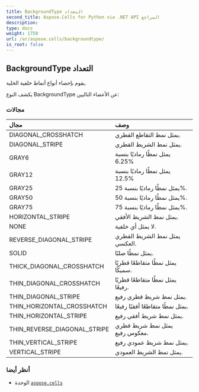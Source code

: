 ```yaml
---
title: BackgroundType التعداد
second_title: Aspose.Cells for Python via .NET API المراجع
description:
type: docs
weight: 1750
url: /ar/aspose.cells/backgroundtype/
is_root: false
---
```

##  BackgroundType التعداد
يقوم بإحصاء أنواع أنماط خلفية الخلية.



يكشف النوع BackgroundType عن الأعضاء التاليين:

###  مجالات
| مجال| وصف|
| :- | :- |
| DIAGONAL_CROSSHATCH | يمثل نمط التقاطع القطري.|
| DIAGONAL_STRIPE | يمثل نمط الشريط القطري.|
| GRAY6 | يمثل نمطًا رماديًا بنسبة 6.25%|
| GRAY12 | يمثل نمطًا رماديًا بنسبة 12.5%|
| GRAY25 | يمثل نمطًا رماديًا بنسبة 25%.|
| GRAY50 | يمثل نمطًا رماديًا بنسبة 50%.|
| GRAY75 | يمثل نمطًا رماديًا بنسبة 75%.|
| HORIZONTAL_STRIPE | يمثل نمط الشريط الأفقي.|
| NONE | لا يمثل أي خلفية.|
| REVERSE_DIAGONAL_STRIPE | يمثل نمط الشريط القطري العكسي.|
| SOLID |يمثل نمطًا صلبًا.|
| THICK_DIAGONAL_CROSSHATCH | يمثل نمطًا متقاطعًا قطريًا سميكًا.|
| THIN_DIAGONAL_CROSSHATCH | يمثل نمطًا متقاطعًا قطريًا رفيعًا.|
| THIN_DIAGONAL_STRIPE | يمثل نمط شريط قطري رفيع.|
| THIN_HORIZONTAL_CROSSHATCH | يمثل نمطًا متقاطعًا أفقيًا رفيعًا.|
| THIN_HORIZONTAL_STRIPE | يمثل نمط شريط أفقي رفيع.|
| THIN_REVERSE_DIAGONAL_STRIPE | يمثل نمط شريط قطري معكوس رفيع.|
| THIN_VERTICAL_STRIPE | يمثل نمط شريط عمودي رفيع.|
| VERTICAL_STRIPE | يمثل نمط الشريط العمودي.|



###  أنظر أيضا
* الوحدة [`aspose.cells`](..)
